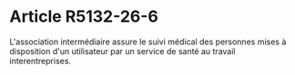# Article R5132-26-6

L'association intermédiaire assure le suivi médical des personnes mises à disposition d'un utilisateur par un service de santé au travail interentreprises.